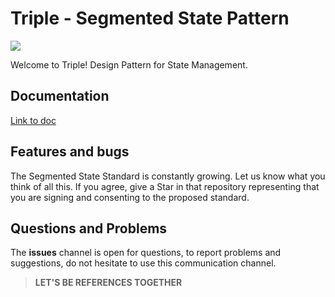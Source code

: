 # Triple - Segmented State Pattern

![](https://raw.githubusercontent.com/Flutterando/triple_pattern/master/doc/static/img/docusaurus.png)

Welcome to Triple!
Design Pattern for State Management.
## Documentation

[Link to doc](https://triple.flutterando.com.br)

## Features and bugs

The Segmented State Standard is constantly growing.
Let us know what you think of all this.
If you agree, give a Star in that repository representing that you are signing and consenting to the proposed standard.

## Questions and Problems

The **issues** channel is open for questions, to report problems and suggestions, do not hesitate to use this communication channel.

> **LET'S BE REFERENCES TOGETHER**
